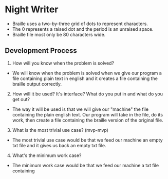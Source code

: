 # Night Writer

* Braille uses a two-by-three grid of dots to represent characters.
* The 0 represents a raised dot and the period is an unraised space.
* Braille file most only be 80 characters wide.

## Development Process

1. How will you know when the problem is solved?
* We will know when the problem is solved when we give our program a file
containing plain text in english and it creates a file containing the braille
output correctly.

2. How will it be used? It's interface? What do you put in and what do you get
out?
* The way it will be used is that we will give our "machine" the file containing
the plain english text. Our program will take in the file, do its work, then
create a file containing the braille version of the original file.

3. What is the most trivial use case? (mvp-mvp)
* The most trivial use case would be that we feed our machine an empty txt file
and it gives us back an empty txt file.

4. What's the minimum work case?
* The minimum work case would be that we feed our machine a txt file containing
